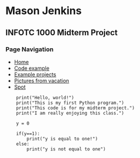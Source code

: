 # Mason Jenkins
## INFOTC 1000 Midterm Project

### Page Navigation
- [Home](README.md)
- [Code example](codeExamples.md)
- [Example projects](exampleProjects.md)
- [Pictures from vacation](vacationPictures.md)
- [Spot](spot.md)

```
    print("Hello, world!")
    print("This is my first Python program.")
    print("This code is for my midterm project.")
    print("I am really enjoying this class.")

    y = 0

    if(y==1):
        print("y is equal to one!")
    else:
        print("y is not equal to one")
```